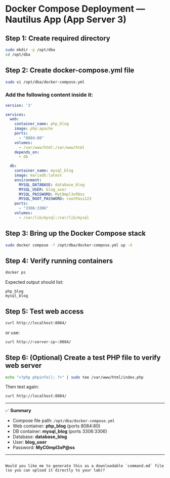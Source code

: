 # Docker Compose Deployment — Nautilus App (App Server 3)

## Step 1: Create required directory
```bash
sudo mkdir -p /opt/dba
cd /opt/dba
````

## Step 2: Create docker-compose.yml file

```bash
sudo vi /opt/dba/docker-compose.yml
```

### Add the following content inside it:

```yaml
version: '3'

services:
  web:
    container_name: php_blog
    image: php:apache
    ports:
      - "8084:80"
    volumes:
      - /var/www/html:/var/www/html
    depends_on:
      - db

  db:
    container_name: mysql_blog
    image: mariadb:latest
    environment:
      MYSQL_DATABASE: database_blog
      MYSQL_USER: blog_user
      MYSQL_PASSWORD: MyC0mpl3xP@ss
      MYSQL_ROOT_PASSWORD: rootPass123
    ports:
      - "3306:3306"
    volumes:
      - /var/lib/mysql:/var/lib/mysql
```

## Step 3: Bring up the Docker Compose stack

```bash
sudo docker compose -f /opt/dba/docker-compose.yml up -d
```

## Step 4: Verify running containers

```bash
docker ps
```

Expected output should list:

```
php_blog
mysql_blog
```

## Step 5: Test web access

```bash
curl http://localhost:8084/
```

or use:

```bash
curl http://<server-ip>:8084/
```

## Step 6: (Optional) Create a test PHP file to verify web server

```bash
echo "<?php phpinfo(); ?>" | sudo tee /var/www/html/index.php
```

Then test again:

```bash
curl http://localhost:8084/
```

---

✅ **Summary**

* Compose file path: `/opt/dba/docker-compose.yml`
* Web container: **php_blog** (ports 8084:80)
* DB container: **mysql_blog** (ports 3306:3306)
* Database: **database_blog**
* User: **blog_user**
* Password: **MyC0mpl3xP@ss**

---

```

Would you like me to generate this as a downloadable `command.md` file (so you can upload it directly to your lab)?
```
